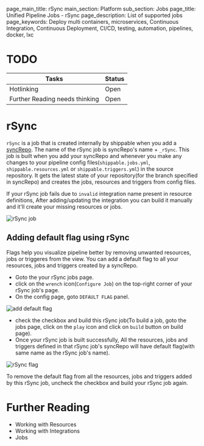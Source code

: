 page_main_title: rSync
main_section: Platform
sub_section: Jobs
page_title: Unified Pipeline Jobs - rSync
page_description: List of supported jobs
page_keywords: Deploy multi containers, microservices, Continuous Integration, Continuous Deployment, CI/CD, testing, automation, pipelines, docker, lxc

# TODO
| Tasks   |      Status    |
|----------|-------------|
| Hotlinking |  Open |
| Further Reading needs thinking|  Open |

# rSync
`rSync` is a job that is created internally by shippable when you add a [syncRepo](/platform/workflow/resource/syncrepo/). The name of the rSync job is syncRepo's name + `_rSync`. This job is built when you add your syncRepo and whenever you make any changes to your pipeline config files(`shippable.jobs.yml`, `shippable.resources.yml` or `shippable.triggers.yml`) in the source repository. It gets the latest state of your repository(for the branch specified in syncRepo) and creates the jobs, resources and triggers from config files.

If your rSync job fails due to `invalid` integration name present in resource definitions, After adding/updating the integration you can build it manually and it'll create your missing resources or jobs.

<img src="/images/platform/jobs/rSync/rsync-job.png" alt="rSync job">

## Adding default flag using rSync
Flags help you visualize pipeline better by removing unwanted resources, jobs or triggeres from the view.
You can add a default flag to all your resources, jobs and triggers created by a syncRepo.

* Goto the your rSync jobs page.
* click on the `wrench` icon(`Configure Job`) on the top-right corner of your rSync job's page.
* On the config page, goto `DEFAULT FLAG` panel.

<img src="/images/platform/jobs/rSync/add-default-flag.png" alt="add default flag">

* check the checkbox and build this rSync job(To build a job, goto the jobs page, click on the `play` icon and click on `build` button on build page).
* Once your rSync job is built successfully, All the resources, jobs and triggers defined in that rSync job's syncRepo will have default flag(with same name as the rSync job's name).
<img src="/images/platform/jobs/rSync/rSync-flag.png" alt="rSync flag">

To remove the default flag from all the resources, jobs and triggers added by this rSync job, uncheck the checkbox and build your rSync job again.

# Further Reading
* Working with Resources
* Working with Integrations
* Jobs

